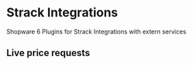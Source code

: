 # Strack Integrations

Shopware 6 Plugins for Strack Integrations with extern services


## Live price requests
